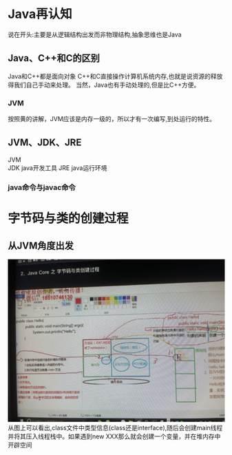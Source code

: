 
# Java再认知
说在开头:主要是从逻辑结构出发而非物理结构,抽象思维也是Java
## Java、C++和C的区别
Java和C++都是面向对象
C++和C直接操作计算机系统内存,也就是说资源的释放得我们自己手动来处理。
当然，Java也有手动处理的,但是比C++方便。
### JVM
按照黄的讲解，JVM应该是内存一级的，所以才有一次编写,到处运行的特性。
## JVM、JDK、JRE
JVM  
JDK java开发工具
JRE java运行环境
### java命令与javac命令
# 字节码与类的创建过程
## 从JVM角度出发
![](https://raw.githubusercontent.com/aryangzhu/blogImage/master/%E5%AF%B9%E8%B1%A1%E5%86%85%E5%AD%98%E5%88%9B%E5%BB%BA%E8%BF%87%E7%A8%8B%E2%80%98.jpeg)
从图上可以看出,class文件中类型信息(class还是interface),随后会创建main线程并将其压入线程栈中。如果遇到new XXX那么就会创建一个变量，并在堆内存中开辟空间

